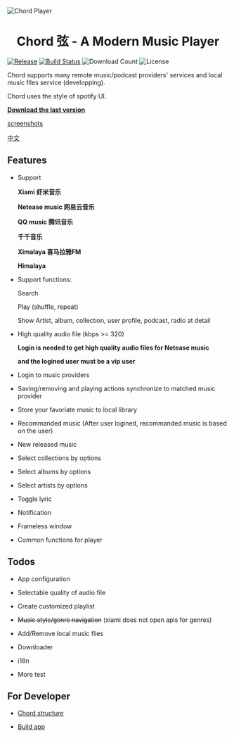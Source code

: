 ![Chord Player](https://i.ibb.co/ypJyckb/Screen-Shot-2019-04-10-at-2-58-56-PM.png)

<h1 align="center">Chord 弦 - A Modern Music Player</h1>

[![Release](https://img.shields.io/github/release/PeterDing/chord.svg)](https://github.com/PeterDing/chord/releases)
[![Build Status](https://travis-ci.org/PeterDing/chord.svg?branch=master)](https://travis-ci.org/PeterDing/chord)
![Download Count](https://img.shields.io/github/downloads/PeterDing/chord/total.svg)
![License](https://img.shields.io/github/license/PeterDing/chord.svg)

Chord supports many remote music/podcast providers' services and local music files service (developping).

Chord uses the style of spotify UI.

**[Download the last version](https://github.com/PeterDing/chord/releases)**

[screenshots](docs/screenshots.md)

[中文](README_ZH.md)


## Features

- Support

  **Xiami 虾米音乐**

  **Netease music 网易云音乐**

  **QQ music 腾讯音乐**

  **千千音乐**

  **Ximalaya 喜马拉雅FM**

  **Himalaya**

- Support functions:

  Search

  Play (shuffle, repeat)

  Show Artist, album, collection, user profile, podcast, radio at detail

- High quality audio file (kbps >= 320)

  **Login is needed to get high quality audio files for Netease music**  

  **and the logined user must be a vip user**

- Login to music providers

- Saving/removing and playing actions synchronize to matched music provider

- Store your favoriate music to local library

- Recommanded music (After user logined, recommanded music is based on the user)

- New released music

- Select collections by options

- Select albums by options

- Select artists by options

- Toggle lyric

- Notification

- Frameless window

- Common functions for player


## Todos

- App configuration

- Selectable quality of audio file

- Create customized playlist

- ~~Music style/genre navigation~~ (xiami does not open apis for genres)

- Add/Remove local music files

- Downloader

- i18n

- More test


## For Developer

- [Chord structure](docs/chord.md)

- [Build app](docs/build.md)
